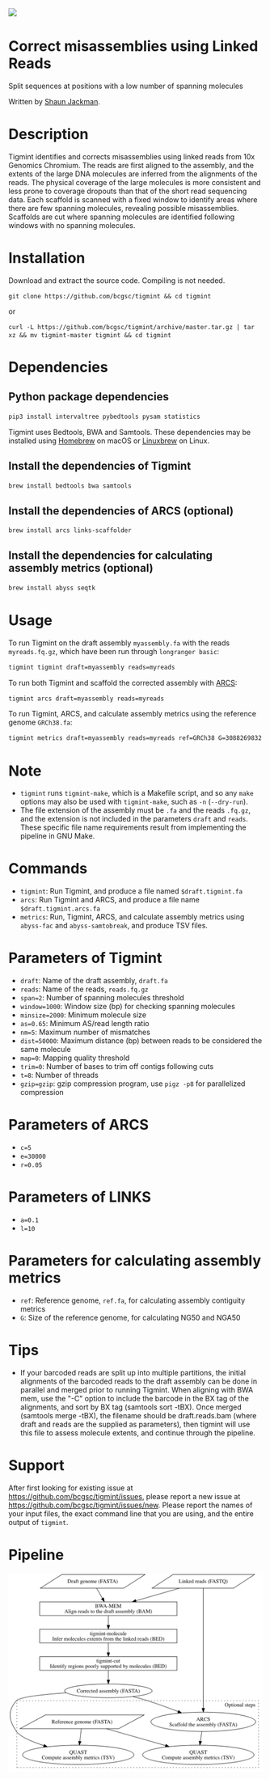 <img src="http://sjackman.ca/img/tigmint.png" style="width:4in">

# Correct misassemblies using Linked Reads

Split sequences at positions with a low number of spanning molecules 

Written by [Shaun Jackman](http://sjackman.ca).

# Description

Tigmint identifies and corrects misassemblies using linked reads from 10x Genomics Chromium. The reads are first aligned to the assembly, and the extents of the large DNA molecules are inferred from the alignments of the reads. The physical coverage of the large molecules is more consistent and less prone to coverage dropouts than that of the short read sequencing data. Each scaffold is scanned with a fixed window to identify areas where there are few spanning molecules, revealing possible misassemblies. Scaffolds are cut where spanning molecules are identified following windows with no spanning molecules. 

# Installation

Download and extract the source code. Compiling is not needed.

```
git clone https://github.com/bcgsc/tigmint && cd tigmint
```
or
```
curl -L https://github.com/bcgsc/tigmint/archive/master.tar.gz | tar xz && mv tigmint-master tigmint && cd tigmint
```

# Dependencies

## Python package dependencies
```sh
pip3 install intervaltree pybedtools pysam statistics
```

Tigmint uses Bedtools, BWA and Samtools. These dependencies may be installed using [Homebrew](https://brew.sh) on macOS or [Linuxbrew](http://linuxbrew.sh) on Linux.

## Install the dependencies of Tigmint
```sh
brew install bedtools bwa samtools
```

## Install the dependencies of ARCS (optional)
```sh
brew install arcs links-scaffolder
```

## Install the dependencies for calculating assembly metrics (optional)
```sh
brew install abyss seqtk
```

# Usage


To run Tigmint on the draft assembly `myassembly.fa` with the reads `myreads.fq.gz`, which have been run through `longranger basic`:

```sh
tigmint tigmint draft=myassembly reads=myreads
```

To run both Tigmint and scaffold the corrected assembly with [ARCS](https://github.com/bcgsc/arcs):

```sh
tigmint arcs draft=myassembly reads=myreads
```

To run Tigmint, ARCS, and calculate assembly metrics using the reference genome `GRCh38.fa`:

```sh
tigmint metrics draft=myassembly reads=myreads ref=GRCh38 G=3088269832
```

# Note

+ `tigmint` runs `tigmint-make`, which is a Makefile script, and so any `make` options may also be used with `tigmint-make`, such as `-n` (`--dry-run`).
+ The file extension of the assembly must be `.fa` and the reads `.fq.gz`, and the extension is not included in the parameters `draft` and `reads`. These specific file name requirements result from implementing the pipeline in GNU Make.

# Commands

+ `tigmint`: Run Tigmint, and produce a file named `$draft.tigmint.fa`
+ `arcs`: Run Tigmint and ARCS, and produce a file name `$draft.tigmint.arcs.fa`
+ `metrics`: Run, Tigmint, ARCS, and calculate assembly metrics using `abyss-fac` and `abyss-samtobreak`, and produce TSV files.

# Parameters of Tigmint

+ `draft`: Name of the draft assembly, `draft.fa`
+ `reads`: Name of the reads, `reads.fq.gz`
+ `span=2`: Number of spanning molecules threshold
+ `window=1000`: Window size (bp) for checking spanning molecules
+ `minsize=2000`: Minimum molecule size
+ `as=0.65`: Minimum AS/read length ratio
+ `nm=5`: Maximum number of mismatches
+ `dist=50000`: Maximum distance (bp) between reads to be considered the same molecule
+ `map=0`: Mapping quality threshold
+ `trim=0`: Number of bases to trim off contigs following cuts
+ `t=8`: Number of threads
+ `gzip=gzip`: gzip compression program, use `pigz -p8` for parallelized compression

# Parameters of ARCS
+ `c=5`
+ `e=30000`
+ `r=0.05`

# Parameters of LINKS
+ `a=0.1`
+ `l=10`

# Parameters for calculating assembly metrics

+ `ref`: Reference genome, `ref.fa`, for calculating assembly contiguity metrics
+ `G`: Size of the reference genome, for calculating NG50 and NGA50

# Tips
+ If your barcoded reads are split up into multiple partitions, the initial alignments of the barcoded reads to the draft assembly can be done in parallel and merged prior to running Tigmint. When aligning with BWA mem, use the "-C" option to include the barcode in the BX tag of the alignments, and sort by BX tag (samtools sort -tBX). Once merged (samtools merge -tBX), the filename should be draft.reads.bam (where draft and reads are the supplied as parameters), then tigmint will use this file to assess molecule extents, and continue through the pipeline.

# Support

After first looking for existing issue at <https://github.com/bcgsc/tigmint/issues>, please report a new issue at <https://github.com/bcgsc/tigmint/issues/new>. Please report the names of your input files, the exact command line that you are using, and the entire output of `tigmint`.

# Pipeline

[![Tigmint pipeline illustration](pipeline.gv.png)](pipeline.gv.svg)
